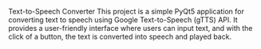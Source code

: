 Text-to-Speech Converter
This project is a simple PyQt5 application for converting text to speech using Google Text-to-Speech (gTTS) API. It provides a user-friendly interface where users can input text, and with the click of a button, the text is converted into speech and played back.

